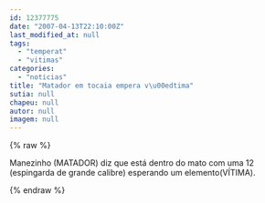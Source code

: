 ```yaml
---
id: 12377775
date: "2007-04-13T22:10:00Z"
last_modified_at: null
tags:
  - "temperat"
  - "vitimas"
categories:
  - "noticias"
title: "Matador em tocaia empera v\u00edtima"
sutia: null
chapeu: null
autor: null
imagem: null
---
```

{% raw %}
<p><P>Manezinho (MATADOR) diz que está dentro do mato com uma 12 (espingarda de grande calibre) esperando um elemento(VÍTIMA).</P> </p>
{% endraw %}